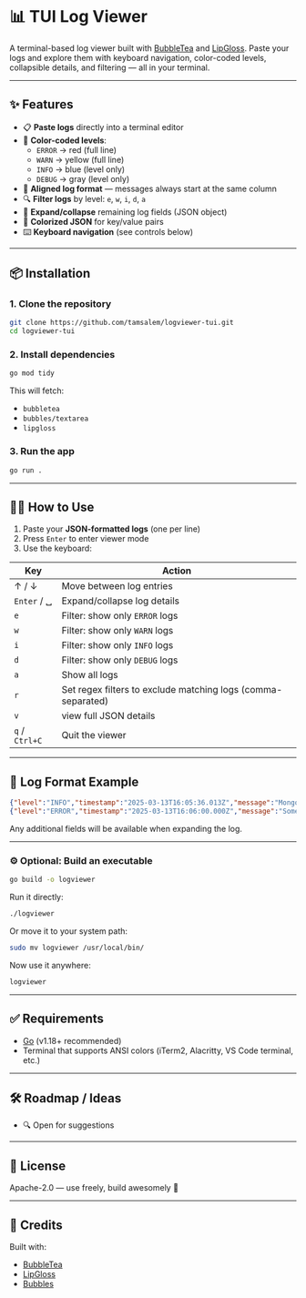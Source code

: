 # 📊 TUI Log Viewer

A terminal-based log viewer built with [BubbleTea](https://github.com/charmbracelet/bubbletea) and [LipGloss](https://github.com/charmbracelet/lipgloss). Paste your logs and explore them with keyboard navigation, color-coded levels, collapsible details, and filtering — all in your terminal.

---

## ✨ Features

- 📋 **Paste logs** directly into a terminal editor
- 🎨 **Color-coded levels**:
  - `ERROR` → red (full line)
  - `WARN` → yellow (full line)
  - `INFO` → blue (level only)
  - `DEBUG` → gray (level only)
- 📏 **Aligned log format** — messages always start at the same column
- 🔍 **Filter logs** by level: `e`, `w`, `i`, `d`, `a`
- 🔽 **Expand/collapse** remaining log fields (JSON object)
- 🧾 **Colorized JSON** for key/value pairs
- ⌨️ **Keyboard navigation** (see controls below)

---

## 📦 Installation

### 1. Clone the repository

```bash
git clone https://github.com/tamsalem/logviewer-tui.git
cd logviewer-tui
```

### 2. Install dependencies

```bash
go mod tidy
```

This will fetch:
- `bubbletea`
- `bubbles/textarea`
- `lipgloss`

### 3. Run the app

```bash
go run .
```

---

## 🧑‍💻 How to Use

1. Paste your **JSON-formatted logs** (one per line)
2. Press `Enter` to enter viewer mode
3. Use the keyboard:

| Key        | Action                             |
|------------|------------------------------------|
| ↑ / ↓      | Move between log entries           |
| `Enter` / ␣ | Expand/collapse log details        |
| `e`        | Filter: show only `ERROR` logs     |
| `w`        | Filter: show only `WARN` logs      |
| `i`        | Filter: show only `INFO` logs      |
| `d`        | Filter: show only `DEBUG` logs     |
| `a`        | Show all logs                      |
| `r`      | Set regex filters to exclude matching logs (comma-separated) |
| `v`      | view full JSON details |
| `q` / `Ctrl+C` | Quit the viewer                |

---

## 📎 Log Format Example

```json
{"level":"INFO","timestamp":"2025-03-13T16:05:36.013Z","message":"MongoDB initialized"}
{"level":"ERROR","timestamp":"2025-03-13T16:06:00.000Z","message":"Something failed","code":500}
```

Any additional fields will be available when expanding the log.

---

### ⚙️ Optional: Build an executable

```bash
go build -o logviewer
```

Run it directly:

```bash
./logviewer
```

Or move it to your system path:

```bash
sudo mv logviewer /usr/local/bin/
```

Now use it anywhere:

```bash
logviewer
```

---

## ✅ Requirements

- [Go](https://golang.org/doc/install) (v1.18+ recommended)
- Terminal that supports ANSI colors (iTerm2, Alacritty, VS Code terminal, etc.)

---

## 🛠 Roadmap / Ideas

- 🔍 Open for suggestions

---

## 📜 License

Apache-2.0 — use freely, build awesomely 🚀

---

## 💬 Credits

Built with:

- [BubbleTea](https://github.com/charmbracelet/bubbletea)
- [LipGloss](https://github.com/charmbracelet/lipgloss)
- [Bubbles](https://github.com/charmbracelet/bubbles)
